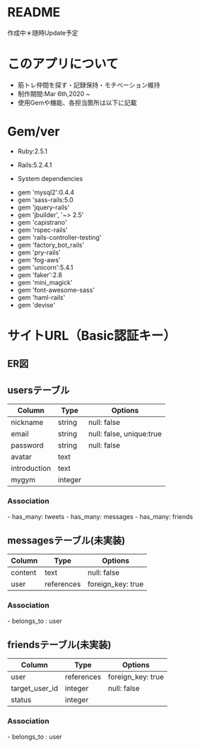 # README
作成中＊随時Update予定

# このアプリについて
 - 筋トレ仲間を探す・記録保持・モチベーション維持
 - 制作期間:Mar 6th,2020 ~
 - 使用Gemや機能、各担当箇所は以下に記載

# Gem/ver
* Ruby:2.5.1

* Rails:5.2.4.1

* System dependencies
 - gem 'mysql2':0.4.4
 - gem 'sass-rails:5.0
 - gem 'jquery-rails'
 - gem 'jbuilder', '~> 2.5'
 - gem 'capistrano'
 - gem 'rspec-rails'
 - gem 'rails-controller-testing'
 - gem 'factory_bot_rails'
 - gem 'pry-rails'
 - gem 'fog-aws'
 - gem 'unicorn':5.4.1
 - gem 'faker':2.8
 - gem 'mini_magick'
 - gem 'font-awesome-sass'
 - gem 'haml-rails'
 - gem 'devise'

# サイトURL（Basic認証キー）


## ER図


## usersテーブル
|Column|Type|Options|
|------|----|-------|
|nickname|string|null: false|
|email|string|null: false, unique:true|
|password|string|null: false|
|avatar|text||
|introduction|text||
|mygym|integer||

### Association
- has_many: tweets
- has_many: messages
- has_many: friends


## messagesテーブル(未実装)
|Column|Type|Options|
|------|----|-------|
|content|text|null: false|
|user|references|foreign_key: true|

### Association
- belongs_to : user

## friendsテーブル(未実装)
|Column|Type|Options|
|------|----|-------|
|user|references|foreign_key: true|
|target_user_id|integer|null: false|
|status|integer||

### Association
- belongs_to : user
